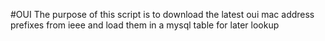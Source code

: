 #OUI
The purpose of this script is to download the latest oui mac address prefixes from ieee and load them in a mysql table for later lookup
